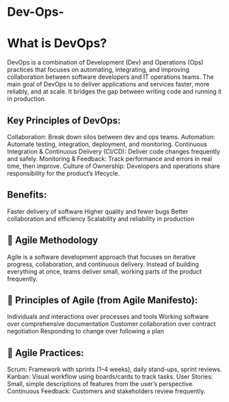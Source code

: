 # Dev-Ops-

# What is DevOps?
DevOps is a combination of Development (Dev) and Operations (Ops) practices that focuses on automating, integrating, and improving collaboration between software developers and IT operations teams.
The main goal of DevOps is to deliver applications and services faster, more reliably, and at scale. It bridges the gap between writing code and running it in production.

## Key Principles of DevOps:
Collaboration: Break down silos between dev and ops teams.
Automation: Automate testing, integration, deployment, and monitoring.
Continuous Integration & Continuous Delivery (CI/CD): Deliver code changes frequently and safely.
Monitoring & Feedback: Track performance and errors in real time, then improve.
Culture of Ownership: Developers and operations share responsibility for the product’s lifecycle.

## Benefits:
Faster delivery of software
Higher quality and fewer bugs
Better collaboration and efficiency
Scalability and reliability in production

## 📌 Agile Methodology
Agile is a software development approach that focuses on iterative progress, collaboration, and continuous delivery. Instead of building everything at once, teams deliver small, working parts of the product frequently.

## 🔑 Principles of Agile (from Agile Manifesto):
Individuals and interactions over processes and tools
Working software over comprehensive documentation
Customer collaboration over contract negotiation
Responding to change over following a plan

## 🚀 Agile Practices:
Scrum: Framework with sprints (1–4 weeks), daily stand-ups, sprint reviews.
Kanban: Visual workflow using boards/cards to track tasks.
User Stories: Small, simple descriptions of features from the user’s perspective.
Continuous Feedback: Customers and stakeholders review frequently.


